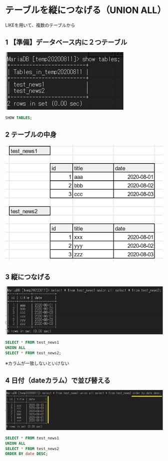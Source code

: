# テーブルを縦につなげる（UNION ALL）

LIKEを用いて、複数のテーブルから


## 1 【準備】データベース内に２つテーブル

![2](images/unionall2.png)

```SQL
SHOW TABLES;
```

## 2 テーブルの中身

![1](images/unionall1.png)


## 3 縦につなげる
![3](images/unionall3.png)

```SQL
SELECT * FROM test_news1
UNION ALL
SELECT * FROM test_news2;
```

※カラムが一致しないといけない


## 4 日付（dateカラム）で並び替える
![4](images/unionall4.png)

```SQL
SELECT * FROM test_news1
UNION ALL
SELECT * FROM test_news2
ORDER BY date DESC;
```
